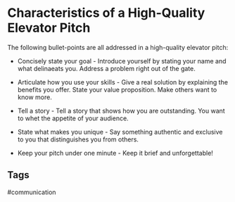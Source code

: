 # Characteristics of a High-Quality Elevator Pitch 

The following bullet-points are all addressed in a high-quality elevator pitch: 

* Concisely state your goal - Introduce yourself by stating your name and what delinaeats you. Address a problem right out of the gate.

* Articulate how you use your skills - Give a real solution by explaining the benefits you offer. State your value proposition. Make others want to know more.

* Tell a story - Tell a story that shows how you are outstanding. You want to whet the appetite of your audience.

* State what makes you unique - Say something authentic and exclusive to you that distinguishes you from others.

* Keep your pitch under one minute - Keep it brief and unforgettable!

## Tags
#communication

